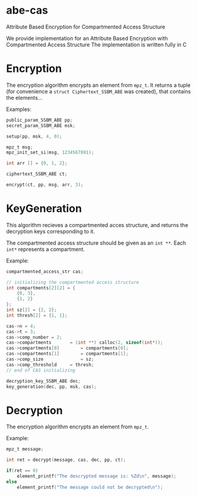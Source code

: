 # abe-cas
Attribute Based Encryption for Compartmented  Access Structure

We provide implementation for an Attribute Based Encryption with Compartmented Access Structure
The implementation is written fully in C



 

# Encryption

The encryption algorithm encrypts an element from `mpz_t`.
It returns a tuple (for convenience a `struct Ciphertext_SSBM_ABE` was created), that contains the elements...

Examples:
```C
public_param_SSBM_ABE pp;
secret_param_SSBM_ABE msk;

setup(pp, msk, 4, 0);

mpz_t msg;
mpz_init_set_si(msg, 1234567891);

int arr [] = {0, 1, 2};

ciphertext_SSBM_ABE ct;

encrypt(ct, pp, msg, arr, 3);
```



# KeyGeneration
This algorithm recieves a compartmented acces structure, and returns the decryption keys corresponding to it.

The compartmented access structure should be given as an `int **`. Each `int*` represents a compartment.

Example:

```C
compartmented_access_str cas;

// initializing the compartmented access structure
int compartments[2][2] = {
	{0, 3},
	{1, 2}
};
int sz[2] = {2, 2};
int thresh[2] = {1, 1}; 

cas->n = 4;
cas->t = 3;
cas->comp_number = 2;
cas->compartments 		= (int **) calloc(2, sizeof(int*));
cas->compartments[0] 		= compartments[0];
cas->compartments[1] 		= compartments[1];
cas->comp_size 				= sz;
cas->comp_threshold 	= thresh;
// end of CAS initializing

decryption_key_SSBM_ABE dec;
key_generation(dec, pp, msk, cas);

```


# Decryption
The encryption algorithm encrypts an element from `mpz_t`.

Example: 
```C
mpz_t message;

int ret = decrypt(message, cas, dec, pp, ct);

if(ret == 0)
	element_printf("The descrypted message is: %Zd\n", message);
else 
	element_printf("The message could not be decrypted\n");
```

